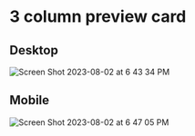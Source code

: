 # 3 column preview card

## Desktop
![Screen Shot 2023-08-02 at 6 43 34 PM](https://github.com/Mcjoester/3-column-preview-card/assets/30557274/8b1a70aa-a6e3-4ea5-be2d-09176c2b8b0d)

## Mobile
![Screen Shot 2023-08-02 at 6 47 05 PM](https://github.com/Mcjoester/3-column-preview-card/assets/30557274/4862d46e-5362-4961-bff7-370eee0e217c)
